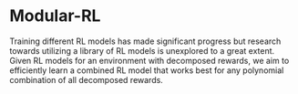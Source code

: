 # Modular-RL
Training different RL models has made significant progress but research towards utilizing a library of RL models is unexplored to a great extent. Given RL models for an environment with decomposed rewards, we aim to efficiently learn a combined RL model that works best for any polynomial combination of all decomposed rewards.
